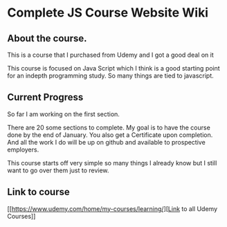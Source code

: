 # Complete JS Course Website Wiki
## About the course.
This is a course that I purchased from Udemy and I got a good deal on it

This course is focused on Java Script which I think is a good starting point 
for an indepth programming study. So many things are tied to javascript. 

## Current Progress
So far I am working on the first section. 

There are 20 some sections to complete. My goal is to have the course done by the end of January. 
You also get a Certificate upon completion. And all the work I do will be up on github and available
to prospective employers. 

This course starts off very simple so many things I already know but I still want to go over them just to 
review. 

## Link to course
[[https://www.udemy.com/home/my-courses/learning/][Link to all Udemy Courses]]






